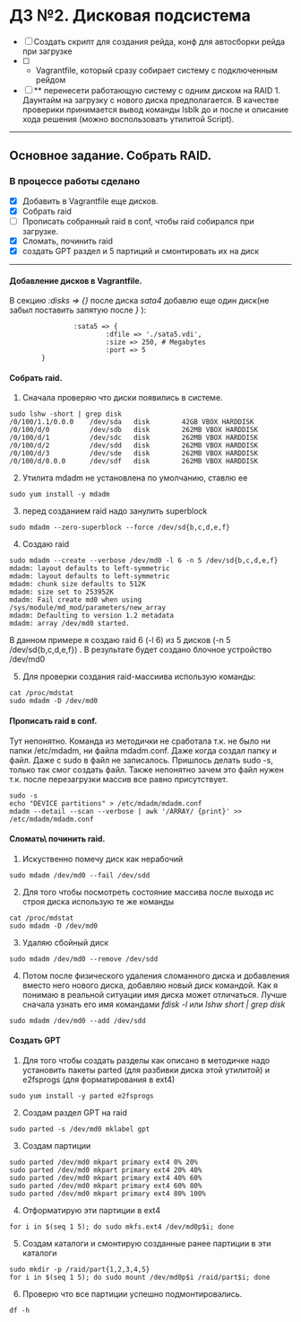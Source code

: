 # ДЗ №2. Дисковая подсистема

 - [ ] Создать скрипт для создания рейда, конф для автосборки рейда при загрузке
 - [ ] * Vagrantfile, который сразу собирает систему с подключенным рейдом
 - [ ] ** перенесети работающую систему с одним диском на RAID 1. Даунтайм на загрузку с нового диска предполагается. В качестве проверики принимается вывод команды lsblk до и после и описание хода решения (можно воспользовать утилитой Script). 

---

## Основное задание. Собрать RAID.

### В процессе работы сделано

 - [x] Добавить в Vagrantfile еще дисков.
 - [x] Собрать raid
 - [ ] Прописать собранный raid в conf, чтобы raid собирался при загрузке.
 - [x] Сломать, починить raid
 - [x] создать GPT раздел и 5 партиций и смонтировать их на диск

---

#### Добавление дисков в Vagrantfile.

В секцию *:disks => {}* после диска *sata4* добавлю еще один диск(не забыл поставить запятую после *}* ):
```
                :sata5 => {
                        :dfile => './sata5.vdi',
                        :size => 250, # Megabytes
                        :port => 5
		}

```


#### Собрать raid.

1. Сначала проверяю что диски появились в системе.

```
sudo lshw -short | grep disk
/0/100/1.1/0.0.0    /dev/sda   disk        42GB VBOX HARDDISK
/0/100/d/0          /dev/sdb   disk        262MB VBOX HARDDISK
/0/100/d/1          /dev/sdc   disk        262MB VBOX HARDDISK
/0/100/d/2          /dev/sdd   disk        262MB VBOX HARDDISK
/0/100/d/3          /dev/sde   disk        262MB VBOX HARDDISK
/0/100/d/0.0.0      /dev/sdf   disk        262MB VBOX HARDDISK
```

2. Утилита mdadm не установлена по умолчанию, ставлю ее

```
sudo yum install -y mdadm
```

3. перед созданием raid надо занулить superblock

```
sudo mdadm --zero-superblock --force /dev/sd{b,c,d,e,f}
```

4. Создаю raid

```
sudo mdadm --create --verbose /dev/md0 -l 6 -n 5 /dev/sd{b,c,d,e,f}
mdadm: layout defaults to left-symmetric
mdadm: layout defaults to left-symmetric
mdadm: chunk size defaults to 512K
mdadm: size set to 253952K
mdadm: Fail create md0 when using /sys/module/md_mod/parameters/new_array
mdadm: Defaulting to version 1.2 metadata
mdadm: array /dev/md0 started.
```
В данном примере я создаю raid 6 (-l 6)  из 5 дисков (-n 5 /dev/sd{b,c,d,e,f}) . В результате будет создано блочное устройство /dev/md0

5. Для проверки создания raid-массиива использую команды:

```
cat /proc/mdstat
sudo mdadm -D /dev/md0
```

#### Прописать raid в conf.

Тут непонятно. Команда из методички не сработала т.к. не было ни папки /etc/mdadm, ни файла mdadm.conf. Даже когда создал папку и файл. Даже с sudo в файл не записалось. Пришлось делать sudo -s, только так смог создать файл. Также непонятно зачем это файл нужен т.к. после перезагрузки массив все равно присутствует.

```
sudo -s
echo "DEVICE partitions" > /etc/mdadm/mdadm.conf
mdadm --detail --scan --verbose | awk '/ARRAY/ {print}' >> /etc/mdadm/mdadm.conf 
```

#### Сломать\ починить raid.

1. Искуственно помечу диск как нерабочий

```
sudo mdadm /dev/md0 --fail /dev/sdd
```
2. Для того чтобы посмотреть состояние массивa после выхода ис строя диска использую те же команды

```
cat /proc/mdstat
sudo mdadm -D /dev/md0
```
3. Удаляю сбойный диск

```
sudo mdadm /dev/md0 --remove /dev/sdd
```
4. Потом после физического удаления сломанного диска и добавления вместо него нового диска, добавляю новый диск командой. Как я понимаю в реальной ситуации имя диска может отличаться. Лучше сначала узнать его имя командами *fdisk -l* или *lshw short | grep disk*

```
sudo mdadm /dev/md0 --add /dev/sdd
```

#### Создать GPT

1. Для того чтобы создать разделы как описано в методичке надо установить пакеты parted (для разбивки диска этой утилитой) и e2fsprogs (для форматирования в ext4)

```
sudo yum install -y parted e2fsprogs
```

2. Создам раздел GPT на raid

```
sudo parted -s /dev/md0 mklabel gpt
```
3. Создам партиции
```
sudo parted /dev/md0 mkpart primary ext4 0% 20%
sudo parted /dev/md0 mkpart primary ext4 20% 40%
sudo parted /dev/md0 mkpart primary ext4 40% 60%
sudo parted /dev/md0 mkpart primary ext4 60% 80%
sudo parted /dev/md0 mkpart primary ext4 80% 100%
```

4. Отформатирую эти партиции в ext4

```
for i in $(seq 1 5); do sudo mkfs.ext4 /dev/md0p$i; done
```
5. Создам каталоги и смонтирую созданные ранее партиции в эти каталоги

```
sudo mkdir -p /raid/part{1,2,3,4,5}
for i in $(seq 1 5); do sudo mount /dev/md0p$i /raid/part$i; done
```
6. Проверю что все партиции успешно подмонтировались.

```
df -h
```

